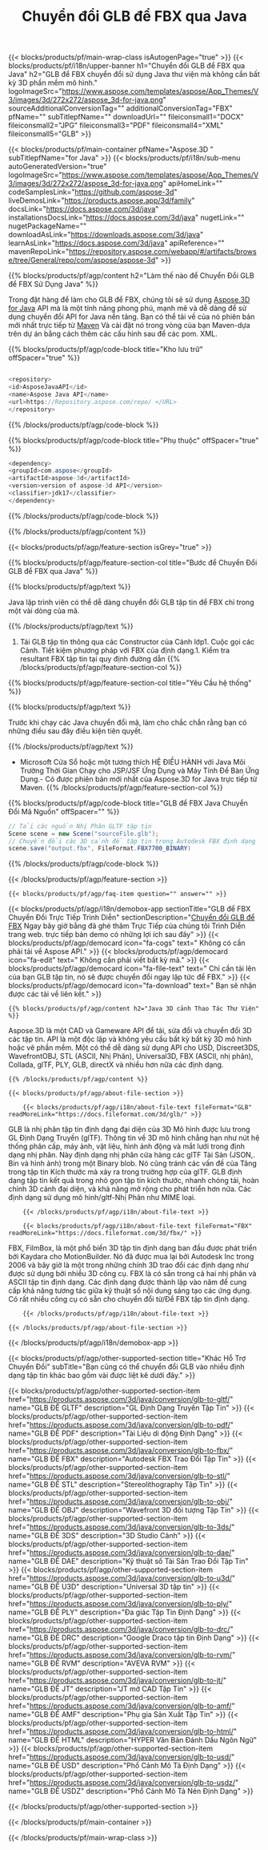 ﻿---
title: Chuyển đổi GLB để FBX qua Java
weight: 530
url: /vi/java/conversion/glb-to-fbx/ 
description: Mẫu Java chuyển đổi mã cho GLB định dạng để FBX tập tin. Sử dụng ví dụ này mã để chuyển đổi GLB để FBX trong bất kỳ Web hoặc Máy Tính Để Bàn Java dựa trên ứng dụng.
---
{{< blocks/products/pf/main-wrap-class isAutogenPage="true" >}}
{{< blocks/products/pf/i18n/upper-banner h1="Chuyển đổi GLB để FBX qua Java" h2="GLB để FBX chuyển đổi sử dụng Java thư viện mà không cần bất kỳ 3D phần mềm mô hình." logoImageSrc="https://www.aspose.com/templates/aspose/App_Themes/V3/images/3d/272x272/aspose_3d-for-java.png" sourceAdditionalConversionTag="" additionalConversionTag="FBX" pfName="" subTitlepfName="" downloadUrl="" fileiconsmall1="DOCX" fileiconsmall2="JPG" fileiconsmall3="PDF" fileiconsmall4="XML" fileiconsmall5="GLB" >}}

{{< blocks/products/pf/main-container pfName="Aspose.3D " subTitlepfName="for Java" >}}
{{< blocks/products/pf/i18n/sub-menu autoGeneratedVersion="true" logoImageSrc="https://www.aspose.com/templates/aspose/App_Themes/V3/images/3d/272x272/aspose_3d-for-java.png" apiHomeLink="" codeSamplesLink="https://github.com/aspose-3d" liveDemosLink="https://products.aspose.app/3d/family" docsLink="https://docs.aspose.com/3d/java" installationsDocsLink="https://docs.aspose.com/3d/java" nugetLink="" nugetPackageName="" downloadAsLink="https://downloads.aspose.com/3d/java" learnAsLink="https://docs.aspose.com/3d/java" apiReference="" mavenRepoLink="https://repository.aspose.com/webapp/#/artifacts/browse/tree/General/repo/com/aspose/aspose-3d" >}}

{{% blocks/products/pf/agp/content h2="Làm thế nào để Chuyển Đổi GLB để FBX Sử Dụng Java" %}}

 Trong đặt hàng để làm cho GLB để FBX, chúng tôi sẽ sử dụng
 [Aspose.3D for Java](https://products.aspose.com/3d/java) 
 API mà là một tính năng phong phú, mạnh mẽ và dễ dàng để sử dụng chuyển đổi API for Java nền tảng. Bạn có thể tải về của nó phiên bản mới nhất trực tiếp từ
 [Maven](https://repository.aspose.com/webapp/#/artifacts/browse/tree/General/repo/com/aspose/aspose-3d) 
 Và cài đặt nó trong vòng của bạn Maven-dựa trên dự án bằng cách thêm các cấu hình sau để các pom. XML.

{{% blocks/products/pf/agp/code-block title="Kho lưu trữ" offSpacer="true" %}}

```cs

<repository>
<id>AsposeJavaAPI</id>
<name>Aspose Java API</name>
<url>https://Repository.aspose.com/repo/ </URL>
</repository>


```

{{% /blocks/products/pf/agp/code-block %}}

{{% blocks/products/pf/agp/code-block title="Phụ thuộc" offSpacer="true" %}}

```cs
<dependency>
<groupId>com.aspose</groupId>
<artifactId>aspose-3d</artifactId>
<version>version of aspose-3d API</version>
<classifier>jdk17</classifier>
</dependency>


```

{{% /blocks/products/pf/agp/code-block %}}

{{% /blocks/products/pf/agp/content %}}

{{< blocks/products/pf/agp/feature-section isGrey="true" >}}

{{% blocks/products/pf/agp/feature-section-col title="Bước để Chuyển Đổi GLB để FBX qua Java" %}}

{{% blocks/products/pf/agp/text %}}

 Java lập trình viên có thể dễ dàng chuyển đổi GLB tập tin để FBX chỉ trong một vài dòng của mã.

{{% /blocks/products/pf/agp/text %}}

1. Tải GLB tập tin thông qua các Constructor của Cảnh lớp1. Cuộc gọi các Cảnh. Tiết kiệm phương pháp với FBX của định dạng.1. Kiểm tra resultant FBX tập tin tại quy định đường dẫn
{{% /blocks/products/pf/agp/feature-section-col %}}

{{% blocks/products/pf/agp/feature-section-col title="Yêu Cầu hệ thống" %}}

{{% blocks/products/pf/agp/text %}}

 Trước khi chạy các Java chuyển đổi mã, làm cho chắc chắn rằng bạn có những điều sau đây điều kiện tiên quyết.

{{% /blocks/products/pf/agp/text %}}

- Microsoft Cửa Sổ hoặc một tương thích HỆ ĐIỀU HÀNH với Java Môi Trường Thời Gian Chạy cho JSP/JSF Ứng Dụng và Máy Tính Để Bàn Ứng Dụng.- Có được phiên bản mới nhất của Aspose.3D for Java trực tiếp từ Maven.
{{% /blocks/products/pf/agp/feature-section-col %}}

{{% blocks/products/pf/agp/code-block title="GLB để FBX Java Chuyển Đổi Mã Nguồn" offSpacer="" %}}

```cs
// Tải các nguồn Nhị Phân GLTF tập tin
Scene scene = new Scene("sourceFile.glb");
// Chuyển đổi các 3D cảnh để tập tin trong Autodesk FBX định dạng
scene.save("output.fbx", FileFormat.FBX7700_BINARY)

```

{{% /blocks/products/pf/agp/code-block %}}

{{< /blocks/products/pf/agp/feature-section >}}

    {{< blocks/products/pf/agp/faq-item question="" answer="" >}}
 

<!-- aboutfile Starts -->

{{< blocks/products/pf/agp/i18n/demobox-app sectionTitle="GLB để FBX Chuyển Đổi Trực Tiếp Trình Diễn" sectionDescription="[Chuyển đổi GLB để FBX](https://products.aspose.app/3d/conversion/glb-to-fbx) Ngay bây giờ bằng đã ghé thăm Trực Tiếp của chúng tôi Trình Diễn trang web. trực tiếp bản demo có những lợi ích sau đây" >}}
        {{< blocks/products/pf/agp/democard icon="fa-cogs" text=" Không có cần phải tải về Aspose API." >}}
        {{< blocks/products/pf/agp/democard icon="fa-edit" text=" Không cần phải viết bất kỳ mã." >}}
        {{< blocks/products/pf/agp/democard icon="fa-file-text" text=" Chỉ cần tải lên của bạn GLB tập tin, nó sẽ được chuyển đổi ngay lập tức để FBX." >}}
        {{< blocks/products/pf/agp/democard icon="fa-download" text=" Bạn sẽ nhận được các tải về liên kết." >}}

    {{% blocks/products/pf/agp/content h2="Java 3D cảnh Thao Tác Thư Viện" %}}

 Aspose.3D là một CAD và Gameware API để tải, sửa đổi và chuyển đổi 3D các tập tin. API là một độc lập và không yêu cầu bất kỳ bất kỳ 3D mô hình hoặc vẽ phần mềm. Một có thể dễ dàng sử dụng API cho USD, Discreet3DS, WavefrontOBJ, STL (ASCII, Nhị Phân), Universal3D, FBX (ASCII, nhị phân), Collada, glTF, PLY, GLB, directX và nhiều hơn nữa các định dạng. 



    {{% /blocks/products/pf/agp/content %}}

    {{< blocks/products/pf/agp/about-file-section >}}

        {{< blocks/products/pf/agp/i18n/about-file-text fileFormat="GLB" readMoreLink="https://docs.fileformat.com/3d/glb/" >}}

GLB là nhị phân tập tin định dạng đại diện của 3D Mô hình được lưu trong GL Định Dạng Truyền (glTF). Thông tin về 3D mô hình chẳng hạn như nút hệ thống phân cấp, máy ảnh, vật liệu, hình ảnh động và mắt lưới trong định dạng nhị phân. Này định dạng nhị phân cửa hàng các glTF Tài Sản (JSON,. Bin và hình ảnh) trong một Binary blob. Nó cũng tránh các vấn đề của Tăng trong tập tin Kích thước mà xảy ra trong trường hợp của glTF. GLB định dạng tập tin kết quả trong nhỏ gọn tập tin kích thước, nhanh chóng tải, hoàn chỉnh 3D cảnh đại diện, và khả năng mở rộng cho phát triển hơn nữa. Các định dạng sử dụng mô hình/gltf-Nhị Phân như MIME loại.

        {{< /blocks/products/pf/agp/i18n/about-file-text >}}

        {{< blocks/products/pf/agp/i18n/about-file-text fileFormat="FBX" readMoreLink="https://docs.fileformat.com/3d/fbx/" >}}

FBX, FilmBox, là một phổ biến 3D tập tin định dạng ban đầu được phát triển bởi Kaydara cho MotionBuilder. Nó đã được mua lại bởi Autodesk Inc trong 2006 và bây giờ là một trong những chính 3D trao đổi các định dạng như được sử dụng bởi nhiều 3D công cụ. FBX là có sẵn trong cả hai nhị phân và ASCII tập tin định dạng. Các định dạng được thành lập vào năm để cung cấp khả năng tương tác giữa kỹ thuật số nội dung sáng tạo các ứng dụng. Có rất nhiều công cụ có sẵn cho chuyển đổi từ/Để FBX tập tin định dạng.


        {{< /blocks/products/pf/agp/i18n/about-file-text >}}

    {{< /blocks/products/pf/agp/about-file-section >}}

{{< /blocks/products/pf/agp/i18n/demobox-app >}}

<!-- aboutfile Ends -->

{{< blocks/products/pf/agp/other-supported-section title="Khác Hỗ Trợ Chuyển Đổi" subTitle="Bạn cũng có thể chuyển đổi GLB vào nhiều định dạng tập tin khác bao gồm vài được liệt kê dưới đây." >}}

{{< blocks/products/pf/agp/other-supported-section-item href="https://products.aspose.com/3d/java/conversion/glb-to-gltf/" name="GLB ĐỂ GLTF" description="GL Định Dạng Truyền Tập Tin" >}}
{{< blocks/products/pf/agp/other-supported-section-item href="https://products.aspose.com/3d/java/conversion/glb-to-pdf/" name="GLB ĐỂ PDF" description="Tài Liệu di động Định Dạng" >}}
{{< blocks/products/pf/agp/other-supported-section-item href="https://products.aspose.com/3d/java/conversion/glb-to-fbx/" name="GLB ĐỂ FBX" description="Autodesk FBX Trao Đổi Tập Tin" >}}
{{< blocks/products/pf/agp/other-supported-section-item href="https://products.aspose.com/3d/java/conversion/glb-to-stl/" name="GLB ĐỂ STL" description="Stereolithography Tập Tin" >}}
{{< blocks/products/pf/agp/other-supported-section-item href="https://products.aspose.com/3d/java/conversion/glb-to-obj/" name="GLB ĐỂ OBJ" description="Wavefront 3D đối tượng Tập Tin" >}}
{{< blocks/products/pf/agp/other-supported-section-item href="https://products.aspose.com/3d/java/conversion/glb-to-3ds/" name="GLB ĐỂ 3DS" description="3D Studio Cảnh" >}}
{{< blocks/products/pf/agp/other-supported-section-item href="https://products.aspose.com/3d/java/conversion/glb-to-dae/" name="GLB ĐỂ DAE" description="Kỹ thuật số Tài Sản Trao Đổi Tập Tin" >}}
{{< blocks/products/pf/agp/other-supported-section-item href="https://products.aspose.com/3d/java/conversion/glb-to-u3d/" name="GLB ĐỂ U3D" description="Universal 3D tập tin" >}}
{{< blocks/products/pf/agp/other-supported-section-item href="https://products.aspose.com/3d/java/conversion/glb-to-ply/" name="GLB ĐỂ PLY" description="Đa giác Tập Tin Định Dạng" >}}
{{< blocks/products/pf/agp/other-supported-section-item href="https://products.aspose.com/3d/java/conversion/glb-to-drc/" name="GLB ĐỂ DRC" description="Google Draco tập tin Định Dạng" >}}
{{< blocks/products/pf/agp/other-supported-section-item href="https://products.aspose.com/3d/java/conversion/glb-to-rvm/" name="GLB ĐỂ RVM" description="AVEVA RVM" >}}
{{< blocks/products/pf/agp/other-supported-section-item href="https://products.aspose.com/3d/java/conversion/glb-to-jt/" name="GLB ĐỂ JT" description="JT mở CAD Tập Tin" >}}
{{< blocks/products/pf/agp/other-supported-section-item href="https://products.aspose.com/3d/java/conversion/glb-to-amf/" name="GLB ĐỂ AMF" description="Phụ gia Sản Xuất Tập Tin" >}}
{{< blocks/products/pf/agp/other-supported-section-item href="https://products.aspose.com/3d/java/conversion/glb-to-html/" name="GLB ĐỂ HTML" description="HYPER Văn Bản Đánh Dấu Ngôn Ngữ" >}}
{{< blocks/products/pf/agp/other-supported-section-item href="https://products.aspose.com/3d/java/conversion/glb-to-usd/" name="GLB ĐỂ USD" description="Phổ Cảnh Mô Tả Định Dạng" >}}
{{< blocks/products/pf/agp/other-supported-section-item href="https://products.aspose.com/3d/java/conversion/glb-to-usdz/" name="GLB ĐỂ USDZ" description="Phổ Cảnh Mô Tả Nén Định Dạng" >}}

{{< /blocks/products/pf/agp/other-supported-section >}}

{{< /blocks/products/pf/main-container >}}
    
{{< /blocks/products/pf/main-wrap-class >}}